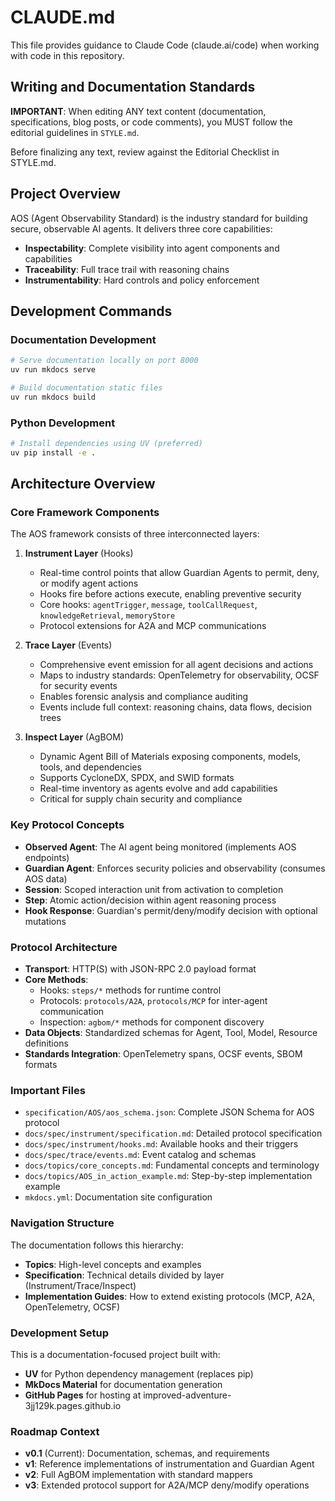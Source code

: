 # CLAUDE.md

This file provides guidance to Claude Code (claude.ai/code) when working with code in this repository.

## Writing and Documentation Standards

**IMPORTANT**: When editing ANY text content (documentation, specifications, blog posts, or code comments), you MUST follow the editorial guidelines in `STYLE.md`.

Before finalizing any text, review against the Editorial Checklist in STYLE.md.

## Project Overview

AOS (Agent Observability Standard) is the industry standard for building secure, observable AI agents. It delivers three core capabilities:
- **Inspectability**: Complete visibility into agent components and capabilities
- **Traceability**: Full trace trail with reasoning chains
- **Instrumentability**: Hard controls and policy enforcement

## Development Commands

### Documentation Development
```bash
# Serve documentation locally on port 8000
uv run mkdocs serve

# Build documentation static files
uv run mkdocs build
```

### Python Development
```bash
# Install dependencies using UV (preferred)
uv pip install -e .
```

## Architecture Overview

### Core Framework Components
The AOS framework consists of three interconnected layers:

1. **Instrument Layer** (Hooks)
   - Real-time control points that allow Guardian Agents to permit, deny, or modify agent actions
   - Hooks fire before actions execute, enabling preventive security
   - Core hooks: `agentTrigger`, `message`, `toolCallRequest`, `knowledgeRetrieval`, `memoryStore`
   - Protocol extensions for A2A and MCP communications

2. **Trace Layer** (Events)
   - Comprehensive event emission for all agent decisions and actions
   - Maps to industry standards: OpenTelemetry for observability, OCSF for security events
   - Enables forensic analysis and compliance auditing
   - Events include full context: reasoning chains, data flows, decision trees

3. **Inspect Layer** (AgBOM)
   - Dynamic Agent Bill of Materials exposing components, models, tools, and dependencies
   - Supports CycloneDX, SPDX, and SWID formats
   - Real-time inventory as agents evolve and add capabilities
   - Critical for supply chain security and compliance

### Key Protocol Concepts
- **Observed Agent**: The AI agent being monitored (implements AOS endpoints)
- **Guardian Agent**: Enforces security policies and observability (consumes AOS data)
- **Session**: Scoped interaction unit from activation to completion
- **Step**: Atomic action/decision within agent reasoning process
- **Hook Response**: Guardian's permit/deny/modify decision with optional mutations

### Protocol Architecture
- **Transport**: HTTP(S) with JSON-RPC 2.0 payload format
- **Core Methods**: 
  - Hooks: `steps/*` methods for runtime control
  - Protocols: `protocols/A2A`, `protocols/MCP` for inter-agent communication
  - Inspection: `agbom/*` methods for component discovery
- **Data Objects**: Standardized schemas for Agent, Tool, Model, Resource definitions
- **Standards Integration**: OpenTelemetry spans, OCSF events, SBOM formats

### Important Files
- `specification/AOS/aos_schema.json`: Complete JSON Schema for AOS protocol
- `docs/spec/instrument/specification.md`: Detailed protocol specification
- `docs/spec/instrument/hooks.md`: Available hooks and their triggers
- `docs/spec/trace/events.md`: Event catalog and schemas
- `docs/topics/core_concepts.md`: Fundamental concepts and terminology
- `docs/topics/AOS_in_action_example.md`: Step-by-step implementation example
- `mkdocs.yml`: Documentation site configuration

### Navigation Structure
The documentation follows this hierarchy:
- **Topics**: High-level concepts and examples
- **Specification**: Technical details divided by layer (Instrument/Trace/Inspect)
- **Implementation Guides**: How to extend existing protocols (MCP, A2A, OpenTelemetry, OCSF)

### Development Setup
This is a documentation-focused project built with:
- **UV** for Python dependency management (replaces pip)
- **MkDocs Material** for documentation generation
- **GitHub Pages** for hosting at improved-adventure-3jj129k.pages.github.io

### Roadmap Context
- **v0.1** (Current): Documentation, schemas, and requirements
- **v1**: Reference implementations of instrumentation and Guardian Agent
- **v2**: Full AgBOM implementation with standard mappers
- **v3**: Extended protocol support for A2A/MCP deny/modify operations